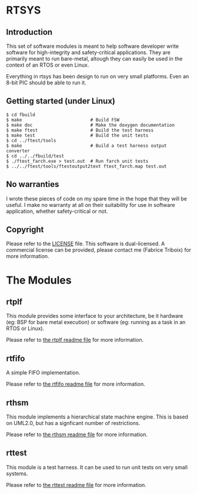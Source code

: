 RTSYS
=====


Introduction
------------

This set of software modules is meant to help software developer write
software for high-integrity and safety-critical applications.
They are primarily meant to run bare-metal, altough they can easily be
used in the context of an RTOS or even Linux.

Everything in rtsys has been design to run on very small platforms.
Even an 8-bit PIC should be able to run it.


Getting started (under Linux)
-----------------------------

    $ cd fbuild
    $ make                          # Build FSW
    $ make doc                      # Make the doxygen documentation
    $ make ftest                    # Build the test harness
    $ make test                     # Build the unit tests
    $ cd ../ftest/tools
    $ make                          # Build a test harness output converter
    $ cd ../../fbuild/test
    $ ./ftest_farch.exe > test.out  # Run farch unit tests
    $ ../../ftest/tools/ftestoutput2text ftest_farch.map test.out


No warranties
-------------

I wrote these pieces of code on my spare time in the hope that they
will be useful. I make no warranty at all on their suitability for use
in software application, whether safety-critical or not.


Copyright
---------

Please refer to the [LICENSE](LICENSE) file.
This software is dual-licensed. A commercial license can be provided,
please contact me (Fabrice Triboix) for more information.


The Modules
===========


rtplf
-----

This module provides some interface to your architecture, be it
hardware (eg: BSP for bare metal execution) or software (eg: running
as a task in an RTOS or Linux).

Please refer to [the rtplf readme file](rtplf/README.md) for more
information.


rtfifo
------

A simple FIFO implementation.

Please refer to [the rtfifo readme file](rtfifo/README.md) for more
information.


rthsm
-----

This module implements a hierarchical state machine engine. This is
based on UML2.0, but has a signficant number of restrictions.

Please refer to [the rthsm readme file](rthsm/README.md) for more
information.


rttest
------

This module is a test harness. It can be used to run unit tests on
very small systems.

Please refer to [the rttest readme file](rttest/README.md) for more
information.

